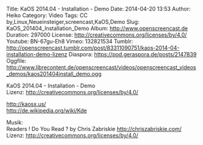 Title: KaOS 2014.04 - Installation - Demo
Date: 2014-04-20 13:53
Author: Heiko
Category: Video
Tags: CC by,Linux,Neueinsteiger,screencast,KaOS,Demo
Slug: KaOS_201404_Installation_Demo
Album: http://www.openscreencast.de
Duration: 297000
License: http://creativecommons.org/licenses/by/4.0/
Youtube: BN-67gu-Eh8
Vimeo: 132821534
Tumblr: http://openscreencast.tumblr.com/post/83311090751/kaos-2014-04-installation-demo-lizenz
Diaspora: https://pod.geraspora.de/posts/2147839
Oggfile: http://www.librecontent.de/openscreencast/videos/openscreencast_videos_demos/kaos201404install_demo.ogg

KaOS 2014.04 - Installation - Demo  
Lizenz: <http://creativecommons.org/licenses/by/4.0/>  
  
<http://kaosx.us/>  
<http://de.wikipedia.org/wiki/Kde>  
  
Musik:  
Readers ! Do You Read ? by Chris Zabriskie <http://chriszabriskie.com/>  
Lizenz: <http://creativecommons.org/licenses/by/4.0/>

